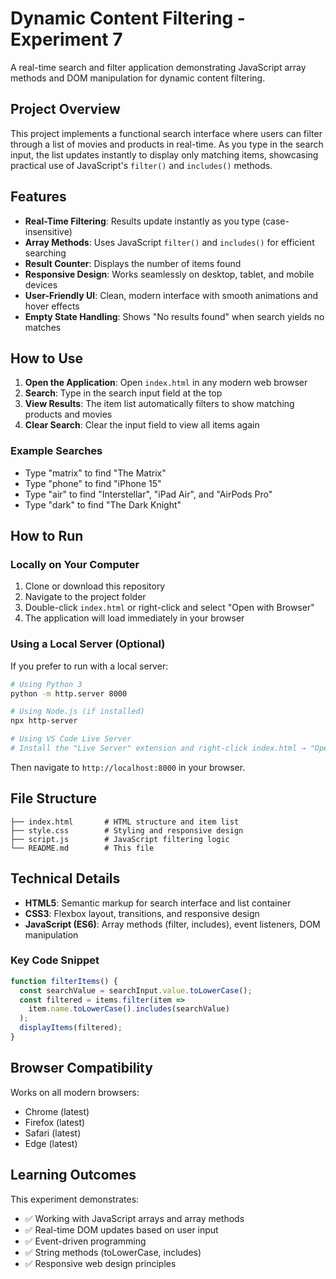 # Dynamic Content Filtering - Experiment 7

A real-time search and filter application demonstrating JavaScript array methods and DOM manipulation for dynamic content filtering.

## Project Overview

This project implements a functional search interface where users can filter through a list of movies and products in real-time. As you type in the search input, the list updates instantly to display only matching items, showcasing practical use of JavaScript's `filter()` and `includes()` methods.

## Features

- **Real-Time Filtering**: Results update instantly as you type (case-insensitive)
- **Array Methods**: Uses JavaScript `filter()` and `includes()` for efficient searching
- **Result Counter**: Displays the number of items found
- **Responsive Design**: Works seamlessly on desktop, tablet, and mobile devices
- **User-Friendly UI**: Clean, modern interface with smooth animations and hover effects
- **Empty State Handling**: Shows "No results found" when search yields no matches

## How to Use

1. **Open the Application**: Open `index.html` in any modern web browser
2. **Search**: Type in the search input field at the top
3. **View Results**: The item list automatically filters to show matching products and movies
4. **Clear Search**: Clear the input field to view all items again

### Example Searches

- Type "matrix" to find "The Matrix"
- Type "phone" to find "iPhone 15"
- Type "air" to find "Interstellar", "iPad Air", and "AirPods Pro"
- Type "dark" to find "The Dark Knight"

## How to Run

### Locally on Your Computer

1. Clone or download this repository
2. Navigate to the project folder
3. Double-click `index.html` or right-click and select "Open with Browser"
4. The application will load immediately in your browser

### Using a Local Server (Optional)

If you prefer to run with a local server:

```bash
# Using Python 3
python -m http.server 8000

# Using Node.js (if installed)
npx http-server

# Using VS Code Live Server
# Install the "Live Server" extension and right-click index.html → "Open with Live Server"
```

Then navigate to `http://localhost:8000` in your browser.

## File Structure

```
├── index.html       # HTML structure and item list
├── style.css        # Styling and responsive design
├── script.js        # JavaScript filtering logic
└── README.md        # This file
```

## Technical Details

- **HTML5**: Semantic markup for search interface and list container
- **CSS3**: Flexbox layout, transitions, and responsive design
- **JavaScript (ES6)**: Array methods (filter, includes), event listeners, DOM manipulation

### Key Code Snippet

```javascript
function filterItems() {
  const searchValue = searchInput.value.toLowerCase();
  const filtered = items.filter(item =>
    item.name.toLowerCase().includes(searchValue)
  );
  displayItems(filtered);
}
```

## Browser Compatibility

Works on all modern browsers:
- Chrome (latest)
- Firefox (latest)
- Safari (latest)
- Edge (latest)

## Learning Outcomes

This experiment demonstrates:
- ✅ Working with JavaScript arrays and array methods
- ✅ Real-time DOM updates based on user input
- ✅ Event-driven programming
- ✅ String methods (toLowerCase, includes)
- ✅ Responsive web design principles
